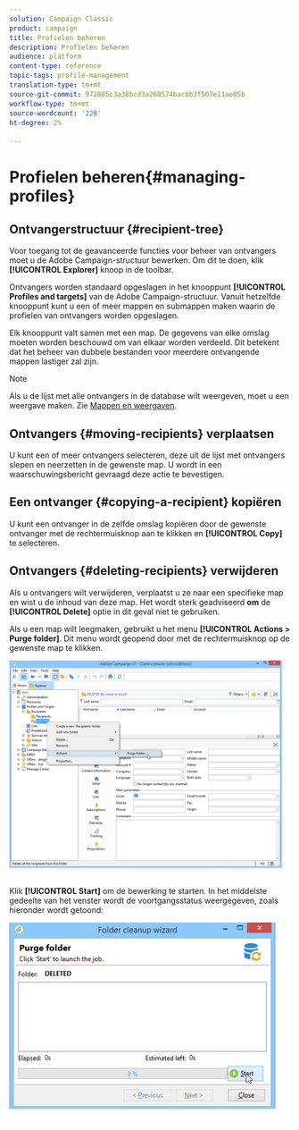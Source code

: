 ```yaml
---
solution: Campaign Classic
product: campaign
title: Profielen beheren
description: Profielen beheren
audience: platform
content-type: reference
topic-tags: profile-management
translation-type: tm+mt
source-git-commit: 972885c3a38bcd3a260574bacbb3f507e11ae05b
workflow-type: tm+mt
source-wordcount: '228'
ht-degree: 2%

---
```



# Profielen beheren{#managing-profiles}

## Ontvangerstructuur {#recipient-tree}

Voor toegang tot de geavanceerde functies voor beheer van ontvangers moet u de Adobe Campaign-structuur bewerken. Om dit te doen, klik **[!UICONTROL Explorer]** knoop in de toolbar.

Ontvangers worden standaard opgeslagen in het knooppunt **[!UICONTROL Profiles and targets]** van de Adobe Campaign-structuur. Vanuit hetzelfde knooppunt kunt u een of meer mappen en submappen maken waarin de profielen van ontvangers worden opgeslagen.

Elk knooppunt valt samen met een map. De gegevens van elke omslag moeten worden beschouwd om van elkaar worden verdeeld. Dit betekent dat het beheer van dubbele bestanden voor meerdere ontvangende mappen lastiger zal zijn.

>[!NOTE]
>
>Als u de lijst met alle ontvangers in de database wilt weergeven, moet u een weergave maken. Zie [Mappen en weergaven](../../platform/using/access-management.md#folders-and-views).

## Ontvangers {#moving-recipients} verplaatsen

U kunt een of meer ontvangers selecteren, deze uit de lijst met ontvangers slepen en neerzetten in de gewenste map. U wordt in een waarschuwingsbericht gevraagd deze actie te bevestigen.

## Een ontvanger {#copying-a-recipient} kopiëren

U kunt een ontvanger in de zelfde omslag kopiëren door de gewenste ontvanger met de rechtermuisknop aan te klikken en **[!UICONTROL Copy]** te selecteren.

## Ontvangers {#deleting-recipients} verwijderen

Als u ontvangers wilt verwijderen, verplaatst u ze naar een specifieke map en wist u de inhoud van deze map. Het wordt sterk geadviseerd **om** de **[!UICONTROL Delete]** optie in dit geval niet te gebruiken.

Als u een map wilt leegmaken, gebruikt u het menu **[!UICONTROL Actions > Purge folder]**. Dit menu wordt geopend door met de rechtermuisknop op de gewenste map te klikken.

![](assets/s_ncs_user_purge_folder.png)

Klik **[!UICONTROL Start]** om de bewerking te starten. In het middelste gedeelte van het venster wordt de voortgangsstatus weergegeven, zoals hieronder wordt getoond:

![](assets/s_ncs_user_purge_folder_start.png)

